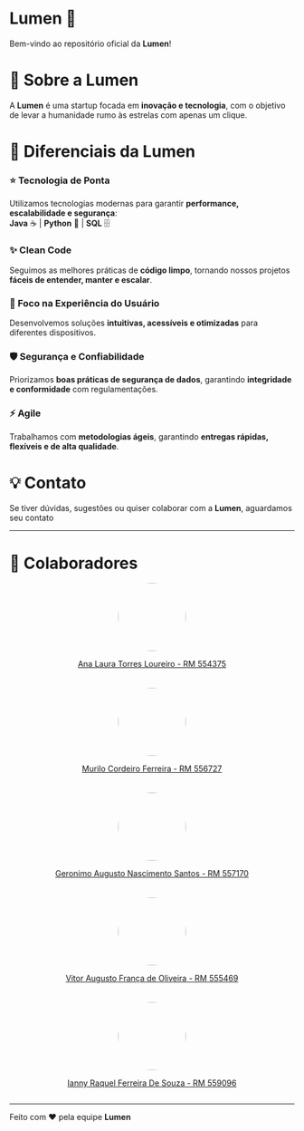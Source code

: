 # Lumen 🚀

Bem-vindo ao repositório oficial da **Lumen**!  



# 📌 Sobre a Lumen
A **Lumen** é uma startup focada em **inovação e tecnologia**, com o objetivo de levar a humanidade rumo às estrelas com apenas um clique.  



# 🌟 Diferenciais da Lumen

### ⭐ Tecnologia de Ponta
Utilizamos tecnologias modernas para garantir **performance, escalabilidade e segurança**:  
**Java** ☕ | **Python** 🐍 | **SQL** 🗄️  

### ✨ Clean Code
Seguimos as melhores práticas de **código limpo**, tornando nossos projetos **fáceis de entender, manter e escalar**.  

### 🎯 Foco na Experiência do Usuário
Desenvolvemos soluções **intuitivas, acessíveis e otimizadas** para diferentes dispositivos.  

### 🛡️ Segurança e Confiabilidade
Priorizamos **boas práticas de segurança de dados**, garantindo **integridade e conformidade** com regulamentações.  

### ⚡ Agile
Trabalhamos com **metodologias ágeis**, garantindo **entregas rápidas, flexíveis e de alta qualidade**.  

# 💡 Contato
Se tiver dúvidas, sugestões ou quiser colaborar com a **Lumen**, aguardamos seu contato

---

# 🤝 Colaboradores

<div style="display: flex; flex-wrap: wrap; gap: 20px; justify-content: center;">

<a href="https://github.com/AnaTorresLoureiro" target="_blank" style="text-align: center;">
  <img src="https://avatars.githubusercontent.com/AnaTorresLoureiro" width="120" style="border-radius: 50%;">
  <p>Ana Laura Torres Loureiro - RM 554375</p>
</a>

<a href="https://github.com/MuriloCngp" target="_blank" style="text-align: center;">
  <img src="https://avatars.githubusercontent.com/MuriloCngp" width="120" style="border-radius: 50%;">
  <p>Murilo Cordeiro Ferreira - RM 556727</p>
</a>

<a href="https://github.com/Geronimo-augusto" target="_blank" style="text-align: center;">
  <img src="https://avatars.githubusercontent.com/Geronimo-augusto" width="120" style="border-radius: 50%;">
  <p>Geronimo Augusto Nascimento Santos - RM 557170</p>
</a>

<a href="https://github.com/Vitorr-AF" target="_blank" style="text-align: center;">
  <img src="https://avatars.githubusercontent.com/Vitorr-AF" width="120" style="border-radius: 50%;">
  <p>Vitor Augusto França de Oliveira - RM 555469</p>
</a>

<a href="https://github.com/iannyrfs" target="_blank" style="text-align: center;">
  <img src="https://avatars.githubusercontent.com/iannyrfs" width="120" style="border-radius: 50%;">
  <p>Ianny Raquel Ferreira De Souza - RM 559096</p>
</a>

</div>

---

Feito com ❤️ pela equipe **Lumen**
